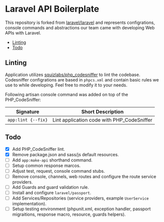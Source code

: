 # Laravel API Boilerplate

This repository is forked from [laravel/laravel](https://github.com/laravel/laravel) and represents configrations, console commands and abstractions our team came with developing Web APIs with Laravel.

-   [Linting](#linting)
-   [Todo](#todo)

## Linting

Application utilizes [squizlabs/php_codesniffer](https://github.com/squizlabs/PHP_CodeSniffer) to lint the codebase.
Codesniffer configrations are based in `phpcs.xml` and contain basic rules we use to while developing. Feel free to modify it to your needs.

Following artisan console command was added on top of the PHP_CodeSniffer:

| Signature          | Short Description                          |
| ------------------ | ------------------------------------------ |
| `app:lint {--fix}` | Lint application code with PHP_CodeSniffer |

## Todo

-   [x] Add PHP_CodeSniffer lint.
-   [x] Remove package.json and sass/js default resources.
-   [ ] Add `app:make-api` shorthand command.
-   [ ] Setup common response marcos.
-   [ ] Adjust test, request, console command stubs.
-   [ ] Remove console, channels, web routes and configure the route service providers.
-   [ ] Add Guards and guard validation rule.
-   [ ] Install and configure `laravel/passport`.
-   [ ] Add Services/Repositories (service providers, example `UserService` implementation).
-   [ ] Setup testing environment (phpunit.xml, exception handler, passport migraitions, response macro, resource, guards helpers).
